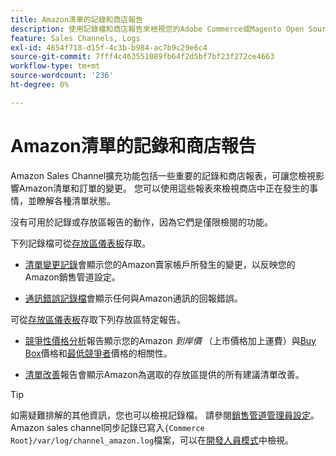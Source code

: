 ```yaml
---
title: Amazon清單的記錄和商店報告
description: 使用記錄檔和商店報告來檢視您的Adobe Commerce或Magento Open Source商店發生什麼事，以及您的Amazon Marketplace清單。
feature: Sales Channels, Logs
exl-id: 4654f718-d15f-4c3b-b984-ac7b9c29e6c4
source-git-commit: 7fff4c463551089fb64f2d5bf7bf23f272ce4663
workflow-type: tm+mt
source-wordcount: '236'
ht-degree: 0%

---
```


# Amazon清單的記錄和商店報告

Amazon Sales Channel擴充功能包括一些重要的記錄和商店報表，可讓您檢視影響Amazon清單和訂單的變更。 您可以使用這些報表來檢視商店中正在發生的事情，並瞭解各種清單狀態。

沒有可用於記錄或存放區報告的動作，因為它們是僅限檢閱的功能。

下列記錄檔可從[存放區儀表板](./amazon-store-dashboard.md)存取。

- [清單變更記錄](./listing-changes-log.md)會顯示您的Amazon賣家帳戶所發生的變更，以反映您的Amazon銷售管道設定。

- [通訊錯誤記錄檔](./communication-errors-log.md)會顯示任何與Amazon通訊的回報錯誤。

可從[存放區儀表板](./amazon-store-dashboard.md)存取下列存放區特定報告。

- [競爭性價格分析](./competitive-price-analysis.md)報告顯示您的Amazon _到岸價_ （上市價格加上運費）與[Buy Box](./buy-box-competitor-pricing.md)價格和[最低競爭者](./lowest-competitor-pricing.md)價格的相關性。

- [清單改善](./listing-improvements.md)報告會顯示Amazon為選取的存放區提供的所有建議清單改善。

>[!TIP]
>
>如需疑難排解的其他資訊，您也可以檢視記錄檔。 請參閱[銷售管道管理員設定](./sales-channel-settings.md)。 Amazon sales channel同步記錄已寫入`{Commerce Root}/var/log/channel_amazon.log`檔案，可以在[開發人員模式](https://experienceleague.adobe.com/docs/commerce-admin/systems/tools/developer-tools.html#operation-modes)中檢視。
